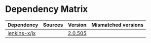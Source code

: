 # Dependency Matrix

Dependency | Sources | Version | Mismatched versions
---------- | ------- | ------- | -------------------
[jenkins-x/jx](https://github.com/jenkins-x/jx) |  | [2.0.505](https://github.com/jenkins-x/jx/releases/tag/v2.0.505) | 
